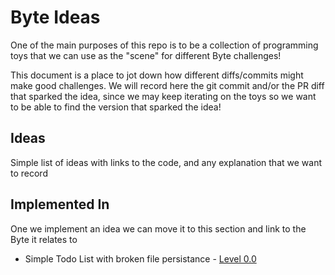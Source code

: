 # Byte Ideas

One of the main purposes of this repo is to be a collection of programming toys that we can use as the "scene" for different Byte challenges!

This document is a place to jot down how different diffs/commits might make good challenges. We will record here the git commit and/or the PR diff that sparked the idea, since we may keep iterating on the toys so we want to be able to find the version that sparked the idea!


## Ideas

Simple list of ideas with links to the code, and any explanation that we want to record


## Implemented In

One we implement an idea we can move it to this section and link to the Byte it relates to

- Simple Todo List with broken file persistance - [Level 0.0](https://coreyja.cookd.dev/level-0-0)
